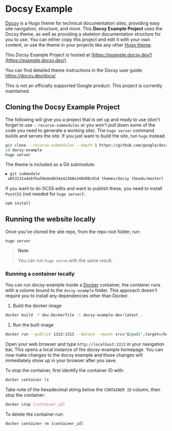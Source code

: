 # Docsy Example

[Docsy](https://github.com/google/docsy) is a Hugo theme for technical documentation sites, providing easy site navigation, structure, and more. This **Docsy Example Project** uses the Docsy theme, as well as providing a skeleton documentation structure for you to use. You can either copy this project and edit it with your own content, or use the theme in your projects like any other [Hugo theme](https://gohugo.io/themes/installing-and-using-themes/).

This Docsy Example Project is hosted at [https://example.docsy.dev/](https://example.docsy.dev/).

You can find detailed theme instructions in the Docsy user guide: https://docsy.dev/docs/

This is not an officially supported Google product. This project is currently maintained.

## Cloning the Docsy Example Project

The following will give you a project that is set up and ready to use (don't forget to use `--recurse-submodules` or you won't pull down some of the code you need to generate a working site). The `hugo server` command builds and serves the site. If you just want to build the site, run `hugo` instead.

```bash
git clone --recurse-submodules --depth 1 https://github.com/google/docsy-example.git
cd docsy-example
hugo server
```

The theme is included as a Git submodule:

```bash
▶ git submodule
 a053131a4ebf6a59e4e8834a42368e248d98c01d themes/docsy (heads/master)
```

If you want to do SCSS edits and want to publish these, you need to install `PostCSS` (not needed for `hugo server`):

```bash
npm install
```

<!--### Cloning the Example from the Theme Project


```bash
git clone --recurse-submodules --depth 1 https://github.com/docsy.git
cd tech-doc-hugo-theme/exampleSite
HUGO_THEMESDIR="../.." hugo server
```


Note that the Hugo Theme Site requires the `exampleSite` to live in a subfolder of the theme itself. To avoid recursive duplication, the example site is added as a Git subtree:

```bash
git subtree add --prefix exampleSite https://github.com/google/docsy.git  master --squash
```

To pull in changes, see `pull-deps.sh` script in the theme.-->

## Running the website locally

Once you've cloned the site repo, from the repo root folder, run:

```
hugo server
```

> **Note**
>
> You can run `hugo serve` with the same result.

### Running a container locally

You can run docsy-example inside a [Docker](ihttps://docs.docker.com/)
container, the container runs with a volume bound to the `docsy-example`
folder. This approach doesn't require you to install any dependencies other
than Docker.

1. Build the docker image 

```bash
docker build -f dev.Dockerfile -t docsy-example-dev:latest .
```

1. Run the built image

```bash
docker run --publish 1313:1313 --detach --mount src="$(pwd)",target=/home/docsy/app,type=bind docsy-example-dev:latest
```

Open your web browser and type `http://localhost:1313` in your navigation bar,
This opens a local instance of the docsy-example homepage. You can now make
changes to the docsy example and those changes will immediately show up in your
browser after you save.

To stop the container, first identify the container ID with:

```bash
docker container ls
```

Take note of the hexadecimal string below the `CONTAINER ID` column, then stop
the container:

```bash
docker stop [container_id]
```

To delete the container run:

```
docker container rm [container_id]
```
